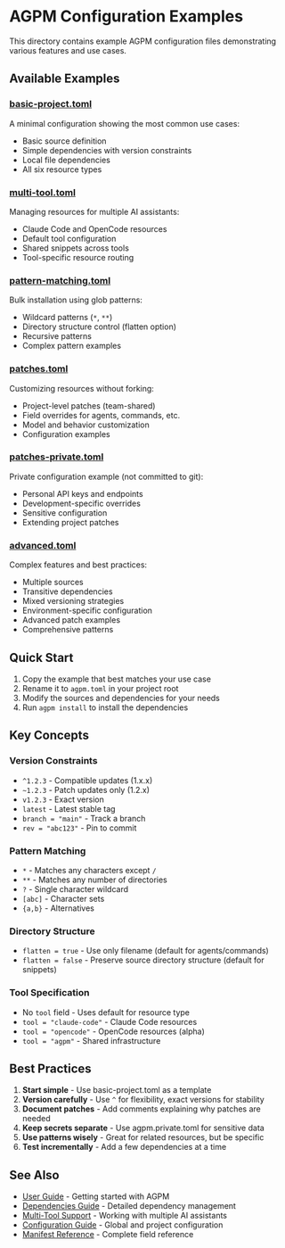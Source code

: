 # AGPM Configuration Examples

This directory contains example AGPM configuration files demonstrating various features and use cases.

## Available Examples

### [basic-project.toml](basic-project.toml)
A minimal configuration showing the most common use cases:
- Basic source definition
- Simple dependencies with version constraints
- Local file dependencies
- All six resource types

### [multi-tool.toml](multi-tool.toml)
Managing resources for multiple AI assistants:
- Claude Code and OpenCode resources
- Default tool configuration
- Shared snippets across tools
- Tool-specific resource routing

### [pattern-matching.toml](pattern-matching.toml)
Bulk installation using glob patterns:
- Wildcard patterns (`*`, `**`)
- Directory structure control (flatten option)
- Recursive patterns
- Complex pattern examples

### [patches.toml](patches.toml)
Customizing resources without forking:
- Project-level patches (team-shared)
- Field overrides for agents, commands, etc.
- Model and behavior customization
- Configuration examples

### [patches-private.toml](patches-private.toml)
Private configuration example (not committed to git):
- Personal API keys and endpoints
- Development-specific overrides
- Sensitive configuration
- Extending project patches

### [advanced.toml](advanced.toml)
Complex features and best practices:
- Multiple sources
- Transitive dependencies
- Mixed versioning strategies
- Environment-specific configuration
- Advanced patch examples
- Comprehensive patterns

## Quick Start

1. Copy the example that best matches your use case
2. Rename it to `agpm.toml` in your project root
3. Modify the sources and dependencies for your needs
4. Run `agpm install` to install the dependencies

## Key Concepts

### Version Constraints
- `^1.2.3` - Compatible updates (1.x.x)
- `~1.2.3` - Patch updates only (1.2.x)
- `v1.2.3` - Exact version
- `latest` - Latest stable tag
- `branch = "main"` - Track a branch
- `rev = "abc123"` - Pin to commit

### Pattern Matching
- `*` - Matches any characters except `/`
- `**` - Matches any number of directories
- `?` - Single character wildcard
- `[abc]` - Character sets
- `{a,b}` - Alternatives

### Directory Structure
- `flatten = true` - Use only filename (default for agents/commands)
- `flatten = false` - Preserve source directory structure (default for snippets)

### Tool Specification
- No `tool` field - Uses default for resource type
- `tool = "claude-code"` - Claude Code resources
- `tool = "opencode"` - OpenCode resources (alpha)
- `tool = "agpm"` - Shared infrastructure

## Best Practices

1. **Start simple** - Use basic-project.toml as a template
2. **Version carefully** - Use `^` for flexibility, exact versions for stability
3. **Document patches** - Add comments explaining why patches are needed
4. **Keep secrets separate** - Use agpm.private.toml for sensitive data
5. **Use patterns wisely** - Great for related resources, but be specific
6. **Test incrementally** - Add a few dependencies at a time

## See Also

- [User Guide](../user-guide.md) - Getting started with AGPM
- [Dependencies Guide](../dependencies.md) - Detailed dependency management
- [Multi-Tool Support](../multi-tool-support.md) - Working with multiple AI assistants
- [Configuration Guide](../configuration.md) - Global and project configuration
- [Manifest Reference](../manifest-reference.md) - Complete field reference